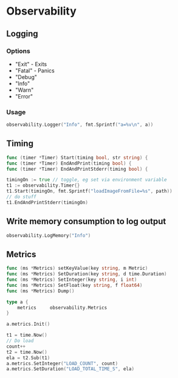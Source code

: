 # Observability

## Logging

### Options

- "Exit" - Exits
- "Fatal" - Panics
- "Debug"
- "Info"
- "Warn"
- "Error"

### Usage

```go
observability.Logger("Info", fmt.Sprintf("a=%v\n", a))
```

## Timing

```go
func (timer *Timer) Start(timing bool, str string) {
func (timer *Timer) EndAndPrint(timing bool) {
func (timer *Timer) EndAndPrintStderr(timing bool) {
```

```go
timingOn := true // toggle, eg set via environment variable
t1 := observability.Timer{}
t1.Start(timingOn, fmt.Sprintf("loadImageFromFile=%s", path))
// do stuff
t1.EndAndPrintStderr(timingOn)
```

## Write memory consumption to log output

```go
observability.LogMemory("Info")
```

## Metrics

```go
func (ms *Metrics) setKeyValue(key string, m Metric)
func (ms *Metrics) SetDuration(key string, d time.Duration)
func (ms *Metrics) SetInteger(key string, i int)
func (ms *Metrics) SetFloat(key string, f float64)
func (ms *Metrics) Dump()
```

```go
type a {
    metrics     observability.Metrics
}

a.metrics.Init()

t1 = time.Now()
// Do load
count++
t2 = time.Now()
ela = t2.Sub(t1)
a.metrics.SetInteger("LOAD_COUNT", count)
a.metrics.SetDuration("LOAD_TOTAL_TIME_S", ela)
```